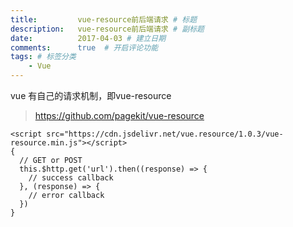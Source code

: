 ```yaml
---
title:         vue-resource前后端请求 # 标题
description:   vue-resource前后端请求 # 副标题
date:          2017-04-03 # 建立日期
comments:      true  # 开启评论功能
tags: # 标签分类
    - Vue
---
```


vue 有自己的请求机制，即vue-resource
>https://github.com/pagekit/vue-resource

```
<script src="https://cdn.jsdelivr.net/vue.resource/1.0.3/vue-resource.min.js"></script>
{
  // GET or POST
  this.$http.get('url').then((response) => {
    // success callback
  }, (response) => {
    // error callback
  })
}
```
